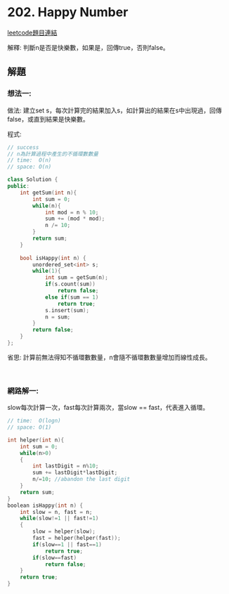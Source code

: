 
# 202. Happy Number

[leetcode題目連結](https://leetcode.com/problems/happy-number/)

解釋: 判斷n是否是快樂數，如果是，回傳true，否則false。

## 解題

### 想法一:

做法: 建立set s，每次計算完的結果加入s，如計算出的結果在s中出現過，回傳false，或直到結果是快樂數。

程式:

```c++
// success
// n為計算過程中產生的不循環數數量
// time:  O(n)
// space: O(n)

class Solution {
public:
    int getSum(int n){
        int sum = 0;
        while(n){
            int mod = n % 10;
            sum += (mod * mod);
            n /= 10;
        }
        return sum;
    }
    
    bool isHappy(int n) {
        unordered_set<int> s;
        while(1){
            int sum = getSum(n);
            if(s.count(sum))
                return false;
            else if(sum == 1)
                return true;
            s.insert(sum);
            n = sum;
        }
        return false;
    }
};

```

省思: 計算前無法得知不循環數數量，n會隨不循環數數量增加而線性成長。

<br/>

### 網路解一:

slow每次計算一次，fast每次計算兩次，當slow == fast，代表進入循環。

```c++
// time:  O(logn)
// space: O(1)

int helper(int n){
    int sum = 0;
    while(n>0)
    {
        int lastDigit = n%10;
        sum += lastDigit*lastDigit;
        n/=10; //abandon the last digit
    }
    return sum;
}
boolean isHappy(int n) {
    int slow = n, fast = n;
    while(slow!=1 || fast!=1)
    {
        slow = helper(slow);
        fast = helper(helper(fast));
        if(slow==1 || fast==1)
            return true;
        if(slow==fast)
            return false;
    }
    return true;
}
```